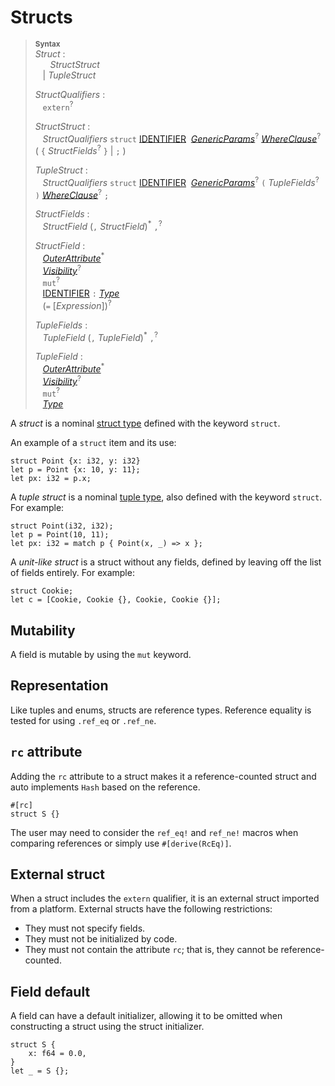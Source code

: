 # Structs

> **<sup>Syntax</sup>**\
> _Struct_ :\
> &nbsp;&nbsp; &nbsp;&nbsp; _StructStruct_\
> &nbsp;&nbsp; | _TupleStruct_
>
> _StructQualifiers_ :\
> &nbsp;&nbsp; `extern`<sup>?</sup>
>
> _StructStruct_ :\
> &nbsp;&nbsp; _StructQualifiers_ `struct`
>   [IDENTIFIER]&nbsp;
>   [_GenericParams_]<sup>?</sup>
>   [_WhereClause_]<sup>?</sup>
>   ( `{` _StructFields_<sup>?</sup> `}` | `;` )
>
> _TupleStruct_ :\
> &nbsp;&nbsp; _StructQualifiers_ `struct`
>   [IDENTIFIER]&nbsp;
>   [_GenericParams_]<sup>?</sup>
>   `(` _TupleFields_<sup>?</sup> `)`
>   [_WhereClause_]<sup>?</sup>
>   `;`
>
> _StructFields_ :\
> &nbsp;&nbsp; _StructField_ (`,` _StructField_)<sup>\*</sup> `,`<sup>?</sup>
>
> _StructField_ :\
> &nbsp;&nbsp; [_OuterAttribute_]<sup>\*</sup>\
> &nbsp;&nbsp; [_Visibility_]<sup>?</sup>\
> &nbsp;&nbsp; `mut`<sup>?</sup>\
> &nbsp;&nbsp; [IDENTIFIER] `:` [_Type_]\
> &nbsp;&nbsp; (`=` [_Expression_])<sup>?</sup>
>
> _TupleFields_ :\
> &nbsp;&nbsp; _TupleField_ (`,` _TupleField_)<sup>\*</sup> `,`<sup>?</sup>
>
> _TupleField_ :\
> &nbsp;&nbsp; [_OuterAttribute_]<sup>\*</sup>\
> &nbsp;&nbsp; [_Visibility_]<sup>?</sup>\
> &nbsp;&nbsp; `mut`<sup>?</sup>\
> &nbsp;&nbsp; [_Type_]

A _struct_ is a nominal [struct type] defined with the keyword `struct`.

An example of a `struct` item and its use:

```ds
struct Point {x: i32, y: i32}
let p = Point {x: 10, y: 11};
let px: i32 = p.x;
```

A _tuple struct_ is a nominal [tuple type], also defined with the keyword
`struct`. For example:

[struct type]: ../types/struct.md
[tuple type]: ../types/tuple.md

```ds
struct Point(i32, i32);
let p = Point(10, 11);
let px: i32 = match p { Point(x, _) => x };
```

A _unit-like struct_ is a struct without any fields, defined by leaving off the
list of fields entirely. For example:

```ds
struct Cookie;
let c = [Cookie, Cookie {}, Cookie, Cookie {}];
```

## Mutability

A field is mutable by using the `mut` keyword.

## Representation

Like tuples and enums, structs are reference types. Reference equality is tested for using `.ref_eq` or `.ref_ne`.

## `rc` attribute

Adding the `rc` attribute to a struct makes it a reference-counted struct and auto implements `Hash` based on the reference.

```ds
#[rc]
struct S {}
```

The user may need to consider the `ref_eq!` and `ref_ne!` macros when comparing references or simply use `#[derive(RcEq)]`.

## External struct

When a struct includes the `extern` qualifier, it is an external struct imported from a platform. External structs have the following restrictions:

- They must not specify fields.
- They must not be initialized by code.
- They must not contain the attribute `rc`; that is, they cannot be reference-counted.

## Field default

A field can have a default initializer, allowing it to be omitted when constructing a struct using the struct initializer.

```ds
struct S {
    x: f64 = 0.0,
}
let _ = S {};
```

[_OuterAttribute_]: ../attributes.md
[IDENTIFIER]: ../identifiers.md
[_Expressions_]: ../expressions.md
[_GenericParams_]: generics.md
[_WhereClause_]: generics.md#where-clauses
[_Visibility_]: ../visibility-and-privacy.md
[_Type_]: ../types.md#type-expressions
